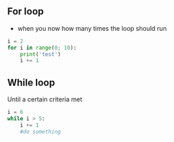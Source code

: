 ## For loop

- when you now how many times the loop should run
``` python
i = 2
for i in range(0; 10):
	print('test')
	i += 1
```


## While loop
Until a certain criteria met

```python
i = 6
while i > 5:
	i += 1
	#do something
```